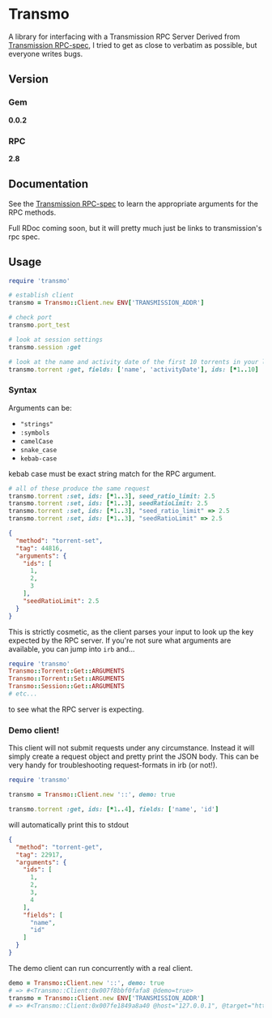 # Transmo
A library for interfacing with a Transmission RPC Server
Derived from [Transmission RPC-spec](https://trac.transmissionbt.com/browser/trunk/extras/rpc-spec.txt), I tried to get as close to verbatim as possible, but everyone writes bugs.

## Version

### Gem
<strong>0.0.2</strong>

### RPC
<strong>2.8</strong>

## Documentation
See the [Transmission RPC-spec](https://trac.transmissionbt.com/browser/trunk/extras/rpc-spec.txt) to learn the appropriate arguments for the RPC methods.

Full RDoc coming soon, but it will pretty much just be links to transmission's rpc spec.

## Usage
```ruby
require 'transmo'

# establish client
transmo = Transmo::Client.new ENV['TRANSMISSION_ADDR']

# check port
transmo.port_test

# look at session settings
transmo.session :get

# look at the name and activity date of the first 10 torrents in your list
transmo.torrent :get, fields: ['name', 'activityDate'], ids: [*1..10]
```

### Syntax
Arguments can be:
- `"strings"`
- `:symbols`
- `camelCase`
- `snake_case`
- `kebab-case`

kebab case must be exact string match for the RPC argument.

``` ruby
# all of these produce the same request
transmo.torrent :set, ids: [*1..3], seed_ratio_limit: 2.5
transmo.torrent :set, ids: [*1..3], seedRatioLimit: 2.5
transmo.torrent :set, ids: [*1..3], "seed_ratio_limit" => 2.5
transmo.torrent :set, ids: [*1..3], "seedRatioLimit" => 2.5
```

```json
{
  "method": "torrent-set",
  "tag": 44816,
  "arguments": {
    "ids": [
      1,
      2,
      3
    ],
    "seedRatioLimit": 2.5
  }
}
```

This is strictly cosmetic, as the client parses your input to look up the key expected by the RPC server.
If you're not sure what arguments are available, you can jump into `irb` and...

```ruby
require 'transmo'
Transmo::Torrent::Get::ARGUMENTS
Transmo::Torrent::Set::ARGUMENTS
Transmo::Session::Get::ARGUMENTS
# etc...
```
to see what the RPC server is expecting.

### Demo client!
This client will not submit requests under any circumstance. Instead it will simply create a request object and pretty print the JSON body. This can be very handy for troubleshooting request-formats in irb (or not!).

```ruby
require 'transmo'

transmo = Transmo::Client.new '::', demo: true

transmo.torrent :get, ids: [*1..4], fields: ['name', 'id']
```

will automatically print this to stdout

```json
{
  "method": "torrent-get",
  "tag": 22917,
  "arguments": {
    "ids": [
      1,
      2,
      3,
      4
    ],
    "fields": [
      "name",
      "id"
    ]
  }
}
```

The demo client can run concurrently with a real client.

```ruby
demo = Transmo::Client.new '::', demo: true
# => #<Transmo::Client:0x007f8bbf0fafa8 @demo=true>
transmo = Transmo::Client.new ENV['TRANSMISSION_ADDR']
# => #<Transmo::Client:0x007fe1849a8a40 @host="127.0.0.1", @target="http://127.0.0.1", @try_refresh_max=3, @http=#<Net::HTTP 127.0.0.1:9091 open=false>, @sid="7TefPQ9O8eZ6uyKHy2qC7yH8bYMMPKnH8CB94DmaduTkJ0jY">
```
